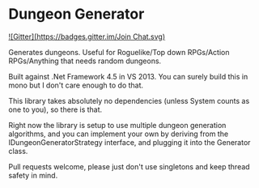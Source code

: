 Dungeon Generator
=================
[![Gitter](https://badges.gitter.im/Join Chat.svg)](https://gitter.im/adamveld12/dungeon_generator?utm_source=badge&utm_medium=badge&utm_campaign=pr-badge&utm_content=badge)

Generates dungeons. Useful for Roguelike/Top down RPGs/Action RPGs/Anything that needs random dungeons.


Built against .Net Framework 4.5 in VS 2013. You can surely build this in mono but I don't care enough to do that.

This library takes absolutely no dependencies (unless System counts as one to you), so there is that.


Right now the library is setup to use multiple dungeon generation algorithms, and you can implement your own by
deriving from the IDungeonGeneratorStrategy interface, and plugging it into the Generator class.

Pull requests welcome, please just don't use singletons and keep thread safety in mind.
